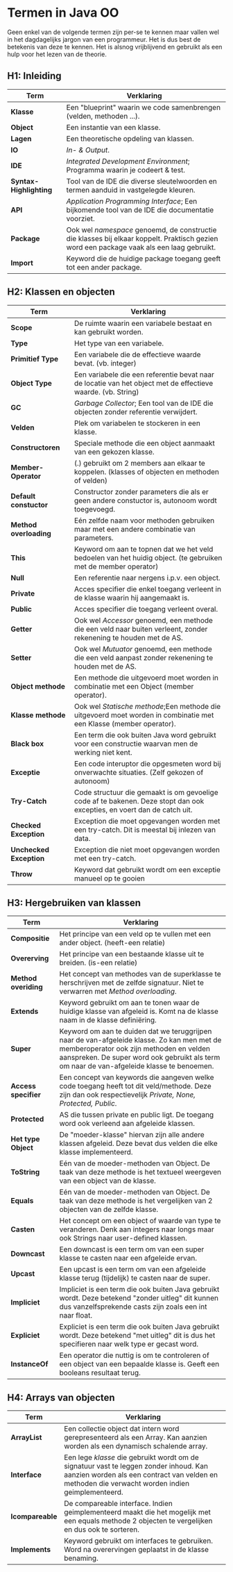 # Termen in Java OO
Geen enkel van de volgende termen zijn per-se te kennen maar vallen wel in het dagdagelijks jargon van een programmeur. Het is dus best de betekenis van deze te kennen. Het is alsnog vrijblijvend en gebruikt als een hulp voor het lezen van de theorie. 
## H1: Inleiding
Term | Verklaring
--- | ---
**Klasse** | Een "blueprint" waarin we code samenbrengen (velden, methoden ...).
**Object** | Een instantie van een klasse.
**Lagen** | Een theoretische opdeling van klassen.
**IO** | *In- & Output*.
**IDE** | *Integrated Development Environment*; Programma waarin je codeert & test.
**Syntax-Highlighting** | Tool van de IDE die diverse sleutelwoorden en termen aanduid in vastgelegde kleuren.
**API** | *Application Programming Interface*; Een bijkomende tool van de IDE die documentatie voorziet.
**Package** | Ook wel *namespace* genoemd, de constructie die klasses bij elkaar koppelt. Praktisch gezien word een package vaak als een laag gebruikt.
**Import** | Keyword die de huidige package toegang geeft tot een ander package.
## H2: Klassen en objecten
Term | Verklaring
--- | ---
**Scope** | De ruimte waarin een variabele bestaat en kan gebruikt worden.
**Type** | Het type van een variabele.
**Primitief Type** | Een variabele die de effectieve waarde bevat. (vb. integer)
**Object Type** | Een variabele die een referentie bevat naar de locatie van het object met de effectieve waarde. (vb. String) 
**GC** | *Garbage Collector*; Een tool van de IDE die objecten zonder referentie verwijdert.
**Velden** | Plek om variabelen te stockeren in een klasse.
**Constructoren** | Speciale methode die een object aanmaakt van een gekozen klasse.
**Member-Operator** | (.) gebruikt om 2 members aan elkaar te koppelen. (klasses of objecten en methoden of velden)
**Default constuctor** | Constructor zonder parameters die als er geen andere constuctor is, autonoom wordt toegevoegd.
**Method overloading** | Eén zelfde naam voor methoden gebruiken maar met een andere combinatie van parameters.
**This** | Keyword om aan te topnen dat we het veld bedoelen van het huidig object. (te gebruiken met de member operator)
**Null** | Een referentie naar nergens i.p.v. een object.
**Private** | Acces specifier die enkel toegang verleent in de klasse waarin hij aangemaakt is.
**Public** | Acces specifier die toegang verleent overal.
**Getter** | Ook wel *Accessor* genoemd, een methode die een veld naar buiten verleent, zonder rekenening te houden met de AS.
**Setter** | Ook wel *Mutuator* genoemd, een methode die een veld aanpast zonder rekenening te houden met de AS.
**Object methode** | Een methode die uitgevoerd moet worden in combinatie met een Object (member operator).
**Klasse methode** | Ook wel *Statische methode*;Een methode die uitgevoerd moet worden in combinatie met een Klasse (member operator).
**Black box** | Een term die ook buiten Java word gebruikt voor een constructie waarvan men de werking niet kent.
**Exceptie** | Een code interuptor die opgesmeten word bij onverwachte situaties. (Zelf gekozen of autonoom)
**Try-Catch** | Code structuur die gemaakt is om gevoelige code af te bakenen. Deze stopt dan ook excepties, en voert dan de catch uit.
**Checked Exception** | Exception die moet opgevangen worden met een try-catch. Dit is meestal bij inlezen van data.
**Unchecked Exception** | Exception die niet moet opgevangen worden met een try-catch.
**Throw** | Keyword dat gebruikt wordt om een exceptie manueel op te gooien
## H3: Hergebruiken van klassen
Term | Verklaring
--- | ---
**Compositie** | Het principe van een veld op te vullen met een ander object. (heeft-een relatie)
**Overerving** | Het principe van een bestaande klasse uit te breiden. (is-een relatie)
**Method overiding** | Het concept van methodes van de superklasse te herschrijven met de zelfde signatuur. Niet te verwarren met *Method overloading*.
**Extends** | Keyword gebruikt om aan te tonen waar de huidige klasse van afgeleid is. Komt na de klasse naam in de klasse definiëring.
**Super** | Keyword om aan te duiden dat we teruggrijpen naar de van-afgeleide klasse. Zo kan men met de memberoperator ook zijn methoden en velden aanspreken. De super word ook gebruikt als term om naar de van-afgeleide klasse te benoemen.
**Access specifier** | Een concept van keywords die aangeven welke code toegang heeft tot dit veld/methode. Deze zijn dan ook respectievelijk *Private, None, Protected, Public*.
**Protected** | AS die tussen private en public ligt. De toegang word ook verleend aan afgeleide klassen.
**Het type Object** | De "moeder-klasse" hiervan zijn alle andere klassen afgeleid. Deze bevat dus velden die elke klasse implementeerd.
**ToString** | Eén van de moeder-methoden van Object. De taak van deze methode is het textueel weergeven van een object van de klasse.
**Equals** | Eén van de moeder-methoden van Object. De taak van deze methode is het vergelijken van 2 objecten van de zelfde klasse.
**Casten** | Het concept om een object of waarde van type te veranderen. Denk aan integers naar longs maar ook Strings naar user-defined klassen.
**Downcast** | Een downcast is een term om van een super klasse te casten naar een afgeleide ervan. 
**Upcast** | Een upcast is een term om van een afgeleide klasse terug (tijdelijk) te casten naar de super.
**Impliciet** | Impliciet is een term die ook buiten Java gebruikt wordt. Deze betekend "zonder uitleg" dit kunnen dus vanzelfsprekende casts zijn zoals een int naar float.
**Expliciet** | Expliciet is een term die ook buiten Java gebruikt wordt. Deze betekend "met uitleg" dit is dus het specifieren naar welk type er gecast word.
**InstanceOf** | Een operator die nuttig is om te controleren of een object van een bepaalde klasse is. Geeft een booleans resultaat terug.
## H4: Arrays van objecten
Term | Verklaring
--- | ---
**ArrayList** | Een collectie object dat intern word gerepresenteerd als een Array. Kan aanzien worden als een dynamisch schalende array.
**Interface** | Een lege *klasse* die gebruikt wordt om de signatuur vast te leggen zonder inhoud. Kan aanzien worden als een contract van velden en methoden die verwacht worden indien geimplementeerd.
**Icompareable** | De compareable interface. Indien geimplementeerd maakt die het mogelijk met een equals methode 2 objecten te vergelijken en dus ook te sorteren.
**Implements** | Keyword gebruikt om interfaces te gebruiken. Word na overervingen geplaatst in de klasse benaming.